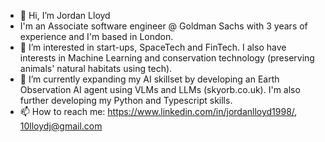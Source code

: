 - 👋 Hi, I’m Jordan Lloyd
- I'm an Associate software engineer @ Goldman Sachs with 3 years of experience and I'm based in London.
- 👀 I’m interested in start-ups, SpaceTech and FinTech. I also have interests in Machine Learning and conservation technology (preserving animals' natural habitats using tech).
- 🌱 I’m currently expanding my AI skillset by developing an Earth Observation AI agent using VLMs and LLMs (skyorb.co.uk). I'm also further developing my Python and Typescript skills.
- 📫 How to reach me: https://www.linkedin.com/in/jordanlloyd1998/, 10lloydj@gmail.com
